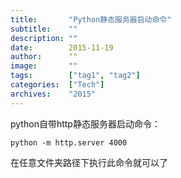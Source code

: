 ```yaml
---
title:       "Python静态服务器启动命令"
subtitle:    ""
description: ""
date:        2015-11-19
author:      ""
image:       ""
tags:        ["tag1", "tag2"]
categories:  ["Tech"]
archives:    "2015"
---
```


python自带http静态服务器启动命令：
```
python -m http.server 4000
```
在任意文件夹路径下执行此命令就可以了